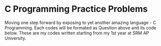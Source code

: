 # C Programming Practice Problems
 Moving one step forward by exposing to yet another amazing language - C Programming.
 Each codes will be formated as Question above and its code below. 
 These are my codes written starting from my 1st year at SRM AP University.

